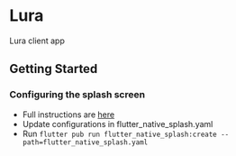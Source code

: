 # Lura

Lura client app

## Getting Started

### Configuring the splash screen

- Full instructions are [here](https://pub.dev/packages/flutter_native_splash)
- Update configurations in flutter_native_splash.yaml
- Run ``flutter pub run flutter_native_splash:create --path=flutter_native_splash.yaml``
